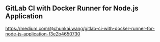 ## GitLab CI with Docker Runner for Node.js Application

https://medium.com/@chunkai.wang/gitlab-ci-with-docker-runner-for-node-js-application-f3e2b4650730